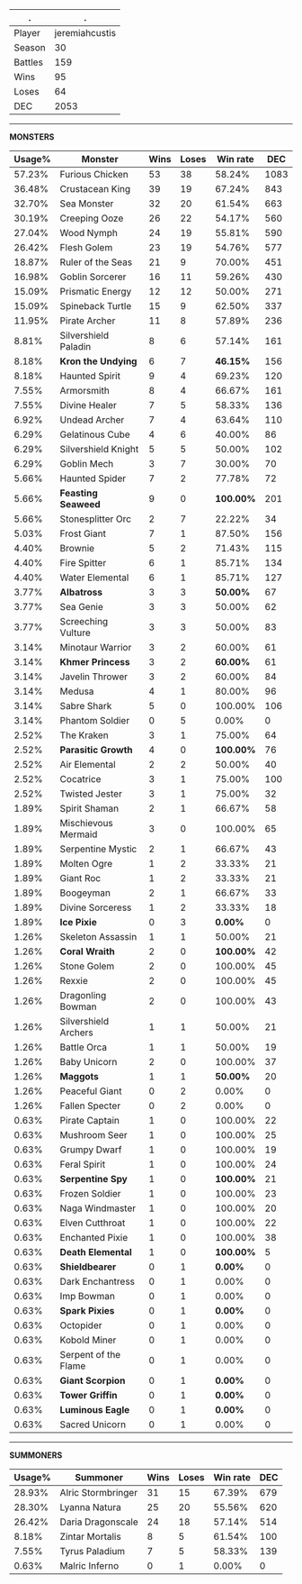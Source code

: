.|.
|-|-
Player|jeremiahcustis
Season|30
Battles|159
Wins|95
Loses|64
DEC|2053

---
**MONSTERS**

Usage%|Monster|Wins|Loses|Win rate|DEC|
-|-|-|-|-|-|
57.23%|Furious Chicken|53|38|58.24%|1083|
36.48%|Crustacean King|39|19|67.24%|843|
32.70%|Sea Monster|32|20|61.54%|663|
30.19%|Creeping Ooze|26|22|54.17%|560|
27.04%|Wood Nymph|24|19|55.81%|590|
26.42%|Flesh Golem|23|19|54.76%|577|
18.87%|Ruler of the Seas|21|9|70.00%|451|
16.98%|Goblin Sorcerer|16|11|59.26%|430|
15.09%|Prismatic Energy|12|12|50.00%|271|
15.09%|Spineback Turtle|15|9|62.50%|337|
11.95%|Pirate Archer|11|8|57.89%|236|
8.81%|Silvershield Paladin|8|6|57.14%|161|
8.18%|**Kron the Undying**|6|7|**46.15%**|156|
8.18%|Haunted Spirit|9|4|69.23%|120|
7.55%|Armorsmith|8|4|66.67%|161|
7.55%|Divine Healer|7|5|58.33%|136|
6.92%|Undead Archer|7|4|63.64%|110|
6.29%|Gelatinous Cube|4|6|40.00%|86|
6.29%|Silvershield Knight|5|5|50.00%|102|
6.29%|Goblin Mech|3|7|30.00%|70|
5.66%|Haunted Spider|7|2|77.78%|72|
5.66%|**Feasting Seaweed**|9|0|**100.00%**|201|
5.66%|Stonesplitter Orc|2|7|22.22%|34|
5.03%|Frost Giant|7|1|87.50%|156|
4.40%|Brownie|5|2|71.43%|115|
4.40%|Fire Spitter|6|1|85.71%|134|
4.40%|Water Elemental|6|1|85.71%|127|
3.77%|**Albatross**|3|3|**50.00%**|67|
3.77%|Sea Genie|3|3|50.00%|62|
3.77%|Screeching Vulture|3|3|50.00%|83|
3.14%|Minotaur Warrior|3|2|60.00%|61|
3.14%|**Khmer Princess**|3|2|**60.00%**|61|
3.14%|Javelin Thrower|3|2|60.00%|84|
3.14%|Medusa|4|1|80.00%|96|
3.14%|Sabre Shark|5|0|100.00%|106|
3.14%|Phantom Soldier|0|5|0.00%|0|
2.52%|The Kraken|3|1|75.00%|64|
2.52%|**Parasitic Growth**|4|0|**100.00%**|76|
2.52%|Air Elemental|2|2|50.00%|40|
2.52%|Cocatrice|3|1|75.00%|100|
2.52%|Twisted Jester|3|1|75.00%|32|
1.89%|Spirit Shaman|2|1|66.67%|58|
1.89%|Mischievous Mermaid|3|0|100.00%|65|
1.89%|Serpentine Mystic|2|1|66.67%|43|
1.89%|Molten Ogre|1|2|33.33%|21|
1.89%|Giant Roc|1|2|33.33%|21|
1.89%|Boogeyman|2|1|66.67%|33|
1.89%|Divine Sorceress|1|2|33.33%|18|
1.89%|**Ice Pixie**|0|3|**0.00%**|0|
1.26%|Skeleton Assassin|1|1|50.00%|21|
1.26%|**Coral Wraith**|2|0|**100.00%**|42|
1.26%|Stone Golem|2|0|100.00%|45|
1.26%|Rexxie|2|0|100.00%|45|
1.26%|Dragonling Bowman|2|0|100.00%|43|
1.26%|Silvershield Archers|1|1|50.00%|21|
1.26%|Battle Orca|1|1|50.00%|19|
1.26%|Baby Unicorn|2|0|100.00%|37|
1.26%|**Maggots**|1|1|**50.00%**|20|
1.26%|Peaceful Giant|0|2|0.00%|0|
1.26%|Fallen Specter|0|2|0.00%|0|
0.63%|Pirate Captain|1|0|100.00%|22|
0.63%|Mushroom Seer|1|0|100.00%|25|
0.63%|Grumpy Dwarf|1|0|100.00%|19|
0.63%|Feral Spirit|1|0|100.00%|24|
0.63%|**Serpentine Spy**|1|0|**100.00%**|21|
0.63%|Frozen Soldier|1|0|100.00%|23|
0.63%|Naga Windmaster|1|0|100.00%|20|
0.63%|Elven Cutthroat|1|0|100.00%|22|
0.63%|Enchanted Pixie|1|0|100.00%|38|
0.63%|**Death Elemental**|1|0|**100.00%**|5|
0.63%|**Shieldbearer**|0|1|**0.00%**|0|
0.63%|Dark Enchantress|0|1|0.00%|0|
0.63%|Imp Bowman|0|1|0.00%|0|
0.63%|**Spark Pixies**|0|1|**0.00%**|0|
0.63%|Octopider|0|1|0.00%|0|
0.63%|Kobold Miner|0|1|0.00%|0|
0.63%|Serpent of the Flame|0|1|0.00%|0|
0.63%|**Giant Scorpion**|0|1|**0.00%**|0|
0.63%|**Tower Griffin**|0|1|**0.00%**|0|
0.63%|**Luminous Eagle**|0|1|**0.00%**|0|
0.63%|Sacred Unicorn|0|1|0.00%|0|

---
**SUMMONERS**

Usage%|Summoner|Wins|Loses|Win rate|DEC|
-|-|-|-|-|-|
28.93%|Alric Stormbringer|31|15|67.39%|679|
28.30%|Lyanna Natura|25|20|55.56%|620|
26.42%|Daria Dragonscale|24|18|57.14%|514|
8.18%|Zintar Mortalis|8|5|61.54%|100|
7.55%|Tyrus Paladium|7|5|58.33%|139|
0.63%|Malric Inferno|0|1|0.00%|0|
